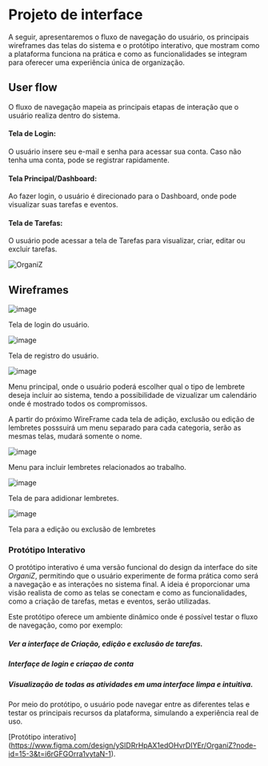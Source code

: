 
# Projeto de interface

A seguir, apresentaremos o fluxo de navegação do usuário, os principais wireframes das telas do sistema e o protótipo interativo, que mostram como a plataforma funciona na prática e como as funcionalidades se integram para oferecer uma experiência única de organização.

 ## User flow

O fluxo de navegação mapeia as principais etapas de interação que o usuário realiza dentro do sistema.

#### Tela de Login:

O usuário insere seu e-mail e senha para acessar sua conta. Caso não tenha uma conta, pode se registrar rapidamente.

#### Tela Principal/Dashboard:

Ao fazer login, o usuário é direcionado para o Dashboard, onde pode visualizar suas tarefas e eventos.

#### Tela de Tarefas:

O usuário pode acessar a tela de Tarefas para visualizar, criar, editar ou excluir tarefas.



![OrganiZ](https://github.com/user-attachments/assets/1230d5b6-5175-4db9-86d2-80011f72f6cf)


## Wireframes

![image](https://github.com/user-attachments/assets/0df6a4a0-4907-44e4-a395-47e88707d388)

Tela de login do usuário.


![image](https://github.com/user-attachments/assets/58af4169-ee5c-4eee-b8ea-69b6d4df3b13)

Tela de registro do usuário.


![image](https://github.com/user-attachments/assets/b45d7f5c-387d-44a2-8767-d4a76b0011c8)

Menu principal, onde o usuário poderá escolher qual o tipo de lembrete deseja incluir ao sistema, tendo a possibilidade de vizualizar um calendário onde é mostrado todos os compromissos.


A partir do próximo WireFrame cada tela de adição, exclusão ou edição de lembretes posssuirá um menu separado para cada categoria, serão as mesmas telas, mudará somente o nome.


![image](https://github.com/user-attachments/assets/13811b6d-ea2a-4cb5-a1d9-6c08fe25218e)

Menu para incluir lembretes relacionados ao trabalho.


![image](https://github.com/user-attachments/assets/7d07fcdf-f729-4473-9695-f3f15ab98d3f)

Tela de para adidionar lembretes.


![image](https://github.com/user-attachments/assets/1d6044ca-cf9c-4483-9888-503a798be9e1)

Tela para a edição ou exclusão de lembretes


### Protótipo Interativo

O protótipo interativo é uma versão funcional do design da interface do site *OrganiZ*, permitindo que o usuário experimente de forma prática como será a navegação e as interações no sistema final. A ideia é proporcionar uma visão realista de como as telas se conectam e como as funcionalidades, como a criação de tarefas, metas e eventos, serão utilizadas.

Este protótipo oferece um ambiente dinâmico onde é possível testar o fluxo de navegação, como por exemplo:

##### Ver a interfaçe de Criação, edição e exclusão de tarefas.

##### Interfaçe de login e criaçao de conta

##### Visualização de  todas as atividades em uma interface limpa e intuitiva.

Por meio do protótipo, o usuário pode navegar entre as diferentes telas e testar os principais recursos da plataforma, simulando a experiência real de uso.

[Protótipo interativo] (https://www.figma.com/design/ySIDRrHpAX1edOHvrDIYEr/OrganiZ?node-id=15-3&t=i6rGFGOrra1vytaN-1).
